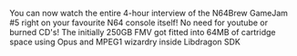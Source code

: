 You can now watch the entire 4-hour interview of the N64Brew GameJam #5 right on your favourite N64 console itself! No need for youtube or burned CD's!
The initially 250GB FMV got fitted into 64MB of cartridge space using Opus and MPEG1 wizardry inside Libdragon SDK
